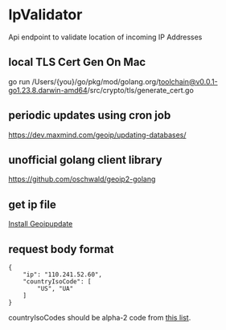 # IpValidator
Api endpoint to validate location of incoming IP Addresses

## local TLS Cert Gen On Mac ##
go run /Users/{you}/go/pkg/mod/golang.org/toolchain@v0.0.1-go1.23.8.darwin-amd64/src/crypto/tls/generate_cert.go

## periodic updates using cron job ##
https://dev.maxmind.com/geoip/updating-databases/

## unofficial golang client library ##
https://github.com/oschwald/geoip2-golang

## get ip file ##
[Install Geoipupdate](https://github.com/maxmind/geoipupdate)

## request body format ##
```
{
    "ip": "110.241.52.60",
    "countryIsoCode": [
        "US", "UA"
    ]
}
```
countryIsoCodes should be alpha-2 code from [this list](https://www.iso.org/obp/ui/#search).